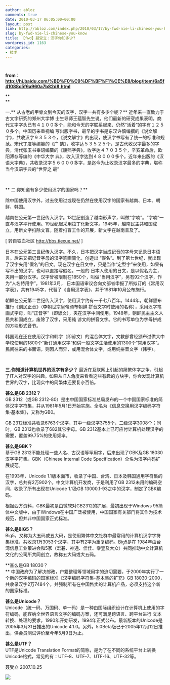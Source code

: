 ```yaml
---
author: abloz
comments: true
date: 2010-03-17 06:05:00+00:00
layout: post
link: http://abloz.com/index.php/2010/03/17/by-fwd-nie-li-chinese-you-know/
slug: by-fwd-nie-li-chinese-you-know
title: 【fwd】聂受立：汉字你知多少?
wordpress_id: 1163
categories:
- 技术
---
```


#  					 				

				

 					  					  					

**from： http://hi.baidu.com/%BD%F0%C9%DF%BF%F1%CE%E8/blog/item/6a5f41088c5f6a960a7b82d8.html**

**  
**

 一.** 从古老的甲骨文到今天的汉字，汉字一共有多少个呢？** 近年来一直致力于古文字研究的郑州大学博 士生导师王蕴智先生说，他们最新的研究成果表明，商代文字字头已有４１００多个，能和今天的字联系起来、仍然“活着”的字有１２５０多个。中国历来重视编 写出版字书，最早的字书是东汉许慎编撰的《说文解字》，共收汉字９３５３个，《说文解字》的出现，使汉字书写有了统一的标准和规范。宋代丁度等编纂的《广 韵》，收字达５３５２５个，是古代收汉字最多的字典，清代张玉书奉诏编纂的《康熙字典》，收字达４７０３５个，辛亥革命后，欧阳溥存等编的《中华大字 典》，收入汉字达到４８０００多个。近年来出版的《汉语大字典》，共收录汉字５６０００多字，是迄今为止收录汉字最多的字典，堪称当今汉语字典的“世界之 最” 

[  
](http://hiphotos.baidu.com/weimeizhiyun/pic/item/b7a9cac2c75556100ef477f0.jpg)

**  二.你知道有多少使用汉字的国家吗？**

除中国使用汉字外，过去使用过或现在仍然在使用汉字的国家有越南、日本、朝鲜、韩国。

越南在公元第一世纪传入汉字。13世纪创造了越南形声字，叫做“字喃”。“字喃”一直与汉字平行使用。19世纪起采用拉丁化新文字。1945年，越南民主共和国成立，用新文字扫除文盲。随着扫盲工作的开展，新文字在越南普及了。

[ 转自铁血社区 http://bbs.tiexue.net/ ]

 

日本在公元第三世纪传入汉字。不久，日本把汉字当成记音的字母来记录日本语言。后来又把记音字母的汉字笔画简化，创造出 “假名”。到了第七世纪，就出现了汉字夹用“假名”的日文。现在汉字在日文中，只是当作“定型字”来使用，如果有写不出的汉字，也可以直接写假名。一般的 日本人使用的日文，是以假名为主，夹用一部分汉字。汉字曾被限制在1850个，叫做“当用汉字”，另有92个汉字，作为“人名特用字”。1981年3月， 日本国语审议会向文部省申报了所拟订的《常用汉字表》，共有1945字，代替了《当用汉字表》，并于1981年10月公布施行。

朝鲜在公元第二世纪传入汉字，使用汉字约有一千七八百年。1444年，朝鲜颁布推行《训民正音》（李朝世宗皇帝颁布朝鲜 拼音文字时使用的名称），采用汉字笔画式字母，叫“正音字”（即谚文），夹在汉字中间使用。1948年，朝鲜民主主义人民共和国成立，废除了汉字，采用纯 谚文的拼音文字。它的书写单位为字母拼成的方块形式音节。

韩国现在还在使用汉字和韩字（即谚文）的混合体文字，文教部曾经颁布过供大中学校使用的1800个“新订通用汉字”和供一般文字生活使用的1300个“常用汉字”。民间往来的书面语，则因人而异，或用混合体文字，或用纯拼音文字（韩字）。

[  
](http://hiphotos.baidu.com/weimeizhiyun/pic/item/c3e3da8ff06717e5f01f3618.jpg)

**三.你知道计算机世界的汉字有多少？** 最近在互联网上引起的简繁体字之争，引起了IT人对汉字的兴趣。如果从IT人角度来看看这些有趣的方块字，你会发现计算机世界的汉字，比现实中的简繁体还要复杂百倍。  
  
**甚么是GB 2312？**   
GB 2312（或GB 2312-80）是由中国国家标准总局发布的一个中国国家标准的简体汉字字符集，并从1981年5月1日开始实施。全名为《信息交换用汉字编码字符集‧基本集》，又称为GB0。  
  
GB 2312标准共收录6763个汉字，其中一级汉字3755个，二级汉字3008个；同时，GB 2312也收录了682其它字母。GB 2312基本上已可应付计算机处理汉字的需要，覆盖99.75%的使用频率。  
  
**甚么是GBK？**   
基于GB 2312不能处理一些人名、古汉语等罕用字，后来出现了GBK及GB 18030汉字字符集。GBK（Chinese Internal Code Specification）全名为汉字内码扩展规范。  
  
在1993年，Unicode 1.1版本面市，收录了中国、台湾、日本及韩国通用字符集的汉字，总共有2万902个。中文计算机开发商，于是利用了GB 2312未用的编码空间，收录了所有出现在Unicode 1.1及GB 13000.1-93之中的汉字，制定了GBK编码。  
  
根据西方资料，GBK最初是由微软对GB2312的扩展，最初出现于Windows 95简体中文版中，由于Windows在中国广泛被使用，中国国家有关部门将其作为技术规范，但并非中国国家正式标准。  
  
**甚么是BIG5？**   
Big5，又称为大五码或五大码，是使用繁体中文社群中最常用的计算机汉字字符集标准，共收录1万3053个汉字，其中有2字为重复编码。Big5是在 1984年由台湾信息工业策进会和5家（宏碁、神通、佳佳、零壹及大众）共同推动中文计算机文化的公司所共同创立，故称五大码或大五码。  
  
**甚么是GB 18030？  
** 中国政府为了解决邮政，户籍整理等领域用字的迫切需要，于2000年实行了一个新的汉字编码的国家标准《汉字编码字符集-基本集的扩充》GB 18030-2000，共收录汉字2万7484个，并强制所有在中国售卖的计算机产品，必须支持这个新的国家标准。  
  
**甚么是Unicode？**   
Unicode（统一码、万国码、单一码）是一种由国际组织设计在计算机上使用的字符编码，能容纳全世界语言文字的编码方案，还可满足跨语言、跨平台进行 文本转换、处理的要求。1990年开始研发，1994年正式公布。最新版本的Unicode是2005年3月31日推出的Unicode 4.1.0。另外，5.0Beta版已于2005年12月12日推出，供会员测试评价至今年5月9日为止。  
  
**甚么是UTF？**   
UTF是Unicode Translation Format的简称，是为了在不同的系统平台上转换Unicode格式，常见的有：UTF-8、UTF-7、UTF-16、UTF-32等。

聂受立  2007.10.25

  
  


![](http://img.zemanta.com/pixy.gif?x-id=7cc265a4-a81c-8561-aad2-e28d508811c6)
